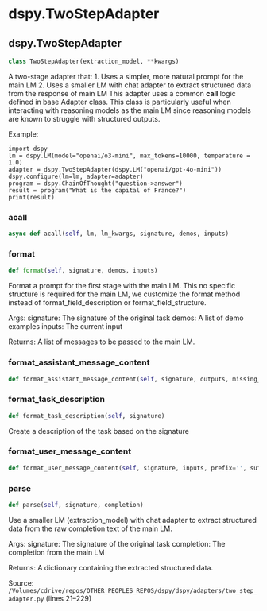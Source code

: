 # dspy.TwoStepAdapter

## dspy.TwoStepAdapter

```python
class TwoStepAdapter(extraction_model, **kwargs)
```

A two-stage adapter that:
    1. Uses a simpler, more natural prompt for the main LM
    2. Uses a smaller LM with chat adapter to extract structured data from the response of main LM
This adapter uses a common __call__ logic defined in base Adapter class.
This class is particularly useful when interacting with reasoning models as the main LM since reasoning models
are known to struggle with structured outputs.

Example:
```
import dspy
lm = dspy.LM(model="openai/o3-mini", max_tokens=10000, temperature = 1.0)
adapter = dspy.TwoStepAdapter(dspy.LM("openai/gpt-4o-mini"))
dspy.configure(lm=lm, adapter=adapter)
program = dspy.ChainOfThought("question->answer")
result = program("What is the capital of France?")
print(result)
```


### acall

```python
async def acall(self, lm, lm_kwargs, signature, demos, inputs)
```

### format

```python
def format(self, signature, demos, inputs)
```

Format a prompt for the first stage with the main LM.
This no specific structure is required for the main LM, we customize the format method
instead of format_field_description or format_field_structure.

Args:
    signature: The signature of the original task
    demos: A list of demo examples
    inputs: The current input

Returns:
    A list of messages to be passed to the main LM.


### format_assistant_message_content

```python
def format_assistant_message_content(self, signature, outputs, missing_field_message=None)
```

### format_task_description

```python
def format_task_description(self, signature)
```

Create a description of the task based on the signature


### format_user_message_content

```python
def format_user_message_content(self, signature, inputs, prefix='', suffix='')
```

### parse

```python
def parse(self, signature, completion)
```

Use a smaller LM (extraction_model) with chat adapter to extract structured data
from the raw completion text of the main LM.

Args:
    signature: The signature of the original task
    completion: The completion from the main LM

Returns:
    A dictionary containing the extracted structured data.

Source: `/Volumes/cdrive/repos/OTHER_PEOPLES_REPOS/dspy/dspy/adapters/two_step_adapter.py` (lines 21–229)

